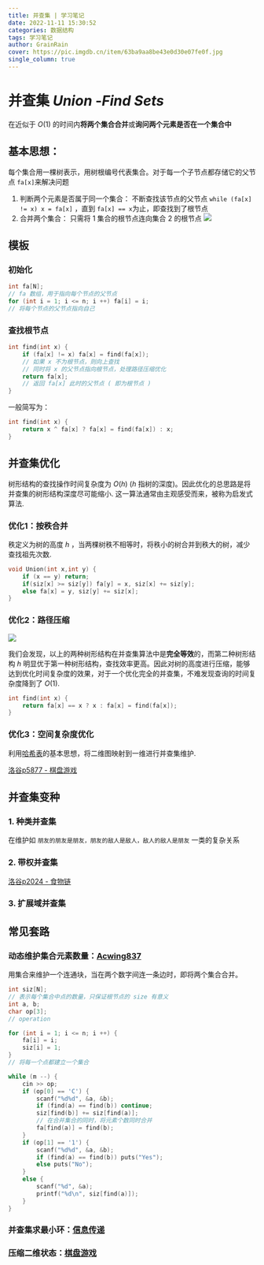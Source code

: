 ```yaml
---
title: 并查集 | 学习笔记
date: 2022-11-11 15:30:52
categories: 数据结构
tags: 学习笔记
author: GrainRain
cover: https://pic.imgdb.cn/item/63ba9aa8be43e0d30e07fe0f.jpg
single_column: true
---
```



# 并查集 $Union\ \text{-} Find\ Sets$

在近似于 $O(1)$ 的时间内**将两个集合合并**或**询问两个元素是否在一个集合中**

## 基本思想：<!--  -->

每个集合用一棵树表示，用树根编号代表集合。对于每一个子节点都存储它的父节点 `fa[x]`来解决问题

1. 判断两个元素是否属于同一个集合：
   不断查找该节点的父节点 `while (fa[x] != x) x = fa[x]` ，直到 `fa[x] == x`为止，即查找到了根节点
2. 合并两个集合：
   只需将 1 集合的根节点连向集合 2 的根节点
   ![](https://pic.imgdb.cn/item/63c66b0fbe43e0d30ef4afaa.jpg)


## 模板

### 初始化
```cpp
int fa[N];
// fa 数组，用于指向每个节点的父节点
for (int i = 1; i <= n; i ++) fa[i] = i;
// 将每个节点的父节点指向自己
```

### 查找根节点

```cpp
int find(int x) {
	if (fa[x] != x) fa[x] = find(fa[x]);
	// 如果 x 不为根节点，则向上查找
	// 同时将 x 的父节点指向根节点，处理路径压缩优化
	return fa[x];
	// 返回 fa[x] 此时的父节点 ( 即为根节点 ) 
}
```

一般简写为：

```cpp
int find(int x) {
	return x ^ fa[x] ? fa[x] = find(fa[x]) : x;
}
```

## 并查集优化

树形结构的查找操作时间复杂度为 $O(h)$ ($h$ 指树的深度)。因此优化的总思路是将并查集的树形结构深度尽可能缩小. 这一算法通常由主观感受而来，被称为启发式算法.

### 优化1：按秩合并

秩定义为树的高度 $h$ ，当两棵树秩不相等时，将秩小的树合并到秩大的树，减少查找祖先次数.

```cpp
void Union(int x,int y) {
	if (x == y) return;
	if(siz[x] >= siz[y]) fa[y] = x, siz[x] += siz[y];
	else fa[x] = y, siz[y] += siz[x];
}
```

### 优化2：路径压缩

![](https://pic.imgdb.cn/item/63c61bcabe43e0d30e604469.jpg)

我们会发现，以上的两种树形结构在并查集算法中是**完全等效**的，而第二种树形结构 $h$ 明显优于第一种树形结构，查找效率更高。因此对树的高度进行压缩，能够达到优化时间复杂度的效果，对于一个优化完全的并查集，不难发现查询的时间复杂度降到了 $O(1)$.

```cpp
int find(int x) {
	return fa[x] == x ? x : fa[x] = find(fa[x]);
}
```

### 优化3：空间复杂度优化

利用[哈希表]()的基本思想，将二维图映射到一维进行并查集维护.

[洛谷p5877 - 棋盘游戏](https://www.luogu.com.cn/problem/P5877)


## 并查集变种

   
### 1. 种类并查集

在维护如 `朋友的朋友是朋友，朋友的敌人是敌人，敌人的敌人是朋友` 一类的复杂关系

### 2. 带权并查集

[洛谷p2024 - 食物链](https://www.luogu.com.cn/problem/P2024)

### 3. 扩展域并查集



## 常见套路

### 动态维护集合元素数量：[Acwing837](https://www.acwing.com/problem/content/839/)

用集合来维护一个连通块，当在两个数字间连一条边时，即将两个集合合并。

```cpp
int siz[N];
// 表示每个集合中点的数量，只保证根节点的 size 有意义 
int a, b;
char op[3];
// operation 

for (int i = 1; i <= n; i ++) {
	fa[i] = i;
	siz[i] = 1;
}
// 将每一个点都建立一个集合

while (m --) {
	cin >> op;
	if (op[0] == 'C') {
		scanf("%d%d", &a, &b);
		if (find(a) == find(b)) continue;
		siz[find(b)] += siz[find(a)];
		// 在合并集合的同时，将元素个数同时合并 
		fa[find(a)] = find(b);
	}
	if (op[1] == '1') {
		scanf("%d%d", &a, &b);
		if (find(a) == find(b)) puts("Yes");
		else puts("No");
	}
	else {
		scanf("%d", &a);
		printf("%d\n", siz[find(a)]);
	}
}
```

### 并查集求最小环：[信息传递](https://www.luogu.com.cn/problem/P2661)

### 压缩二维状态：[棋盘游戏](https://www.luogu.com.cn/problem/P5877)